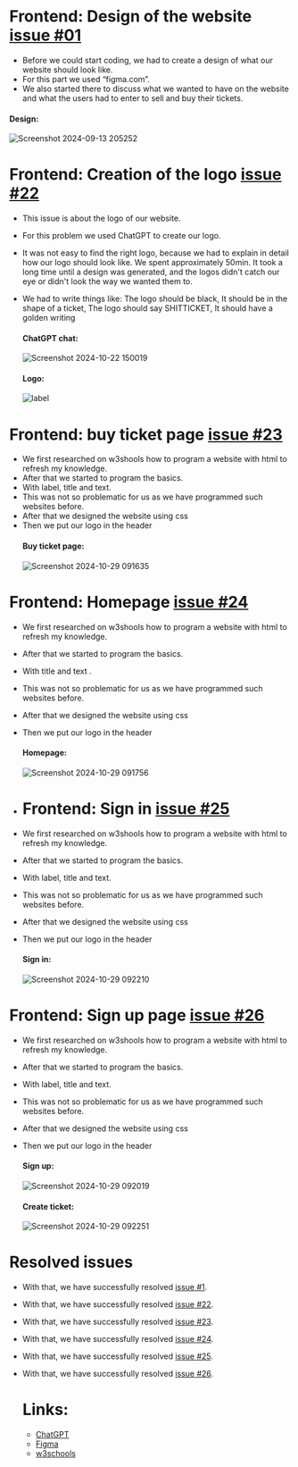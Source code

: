 # Frontend: Design of the website [issue #01](https://github.com/Nepomuk5665/ShitTicket/issues/1)
* Before we could start coding, we had to create a design of what our website should look like. 
* For this part we used “figma.com”. 
* We also started there to discuss what we wanted to have on the website and what the users had to enter to sell and buy their tickets.
#### Design:
  ![Screenshot 2024-09-13 205252](https://github.com/user-attachments/assets/75093825-61f4-4486-8846-446c0fd6018b)


# Frontend: Creation of the logo [issue #22](https://github.com/Nepomuk5665/ShitTicket/issues/22)
* This issue is about the logo of our website.
* For this problem we used ChatGPT to create our logo.
* It was not easy to find the right logo, because we had to explain in detail how our logo should look like. We spent approximately 50min. It took a long time until a design was generated, and the logos didn't catch our eye or didn't look the way we wanted them to.
* We had to write things like: The logo should be black, It should be in the shape of a ticket, The logo should say SHITTICKET, It should have a golden writing
  #### ChatGPT chat:
  ![Screenshot 2024-10-22 150019](https://github.com/user-attachments/assets/6b674ee6-db1d-4251-a4d1-28bcc8f43712)

  #### Logo:
  ![label](https://github.com/user-attachments/assets/1a23c95b-b61b-4831-a13c-7314d2490aa8)



 # Frontend: buy ticket page [issue #23](https://github.com/Nepomuk5665/ShitTicket/issues/23)
* We first researched on w3shools how to program a website with html to refresh my knowledge.
* After that we started to program the basics.
* With label, title and text.
* This was not so problematic for us as we have programmed such websites before.
* After that we designed the website using css
* Then we put our logo in the header
  #### Buy ticket page:
  ![Screenshot 2024-10-29 091635](https://github.com/user-attachments/assets/ae478d38-3a1f-42f1-952c-1ae0c3614abe)


# Frontend: Homepage [issue #24](https://github.com/Nepomuk5665/ShitTicket/issues/24)
* We first researched on w3shools how to program a website with html to refresh my knowledge.
* After that we started to program the basics.
* With title and text .
* This was not so problematic for us as we have programmed such websites before.
* After that we designed the website using css
* Then we put our logo in the header
  #### Homepage:
  ![Screenshot 2024-10-29 091756](https://github.com/user-attachments/assets/8b1a791a-53a6-48a6-a3fc-cd28ae036a96)


* # Frontend: Sign in [issue #25](https://github.com/Nepomuk5665/ShitTicket/issues/25)
* We first researched on w3shools how to program a website with html to refresh my knowledge.
* After that we started to program the basics.
* With label, title and text.
* This was not so problematic for us as we have programmed such websites before.
* After that we designed the website using css
* Then we put our logo in the header
  #### Sign in:
  ![Screenshot 2024-10-29 092210](https://github.com/user-attachments/assets/b83346ef-73b0-4796-83eb-251403d0275e)


 # Frontend: Sign up page [issue #26](https://github.com/Nepomuk5665/ShitTicket/issues/26)
* We first researched on w3shools how to program a website with html to refresh my knowledge.
* After that we started to program the basics.
* With label, title and text.
* This was not so problematic for us as we have programmed such websites before.
* After that we designed the website using css
* Then we put our logo in the header
  #### Sign up:
  ![Screenshot 2024-10-29 092019](https://github.com/user-attachments/assets/1fbdb352-64fd-4e1c-a1fa-c5b877a6d71f)

  #### Create ticket:
  ![Screenshot 2024-10-29 092251](https://github.com/user-attachments/assets/263aaa04-e95c-4d83-98c8-43cf3b36b2ff)


# Resolved issues
 * With that, we have successfully resolved [issue #1](https://github.com/Nepomuk5665/ShitTicket/issues/1).
 * With that, we have successfully resolved [issue #22](https://github.com/Nepomuk5665/ShitTicket/issues/22).
 * With that, we have successfully resolved [issue #23](https://github.com/Nepomuk5665/ShitTicket/issues/23).
 * With that, we have successfully resolved [issue #24](https://github.com/Nepomuk5665/ShitTicket/issues/24).
 * With that, we have successfully resolved [issue #25](https://github.com/Nepomuk5665/ShitTicket/issues/25).
 * With that, we have successfully resolved [issue #26](https://github.com/Nepomuk5665/ShitTicket/issues/26).

   # Links:
   * [ChatGPT](https://chatgpt.com/)
   * [Figma](https://www.figma.com/design/XdHtJ34A3BiF542R21bNlt/Shit-Ticket?node-id=0-1&node-type=canvas&t=mheRb2qq6GXFanSi-0)
   * [w3schools](https://www.w3schools.com/html/default.asp)
